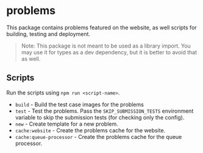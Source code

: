 # problems

This package contains problems featured on the website, as well scripts for building, testing and deployment.

> Note: This package is not meant to be used as a library import. You may use it for types as a dev dependency, but it is better to avoid that as well.

## Scripts

Run the scripts using `npm run <script-name>`.

- `build` - Build the test case images for the problems
- `test` - Test the problems. Pass the `SKIP_SUBMISSION_TESTS` environment variable to skip the submission tests (for checking only the config).
- `new` - Create template for a new problem.
- `cache:website` - Create the problems cache for the website.
- `cache:queue-processor` - Create the problems cache for the queue processor.
